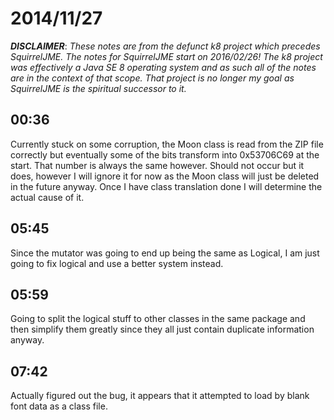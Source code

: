 # 2014/11/27

***DISCLAIMER***: _These notes are from the defunct k8 project which_
_precedes SquirrelJME. The notes for SquirrelJME start on 2016/02/26!_
_The k8 project was effectively a Java SE 8 operating system and as such_
_all of the notes are in the context of that scope. That project is no_
_longer my goal as SquirrelJME is the spiritual successor to it._

## 00:36

Currently stuck on some corruption, the Moon class is read from the ZIP file
correctly but eventually some of the bits transform into 0x53706C69 at the
start. That number is always the same however. Should not occur but it does,
however I will ignore it for now as the Moon class will just be deleted in the
future anyway. Once I have class translation done I will determine the actual
cause of it.

## 05:45

Since the mutator was going to end up being the same as Logical, I am just
going to fix logical and use a better system instead.

## 05:59

Going to split the logical stuff to other classes in the same package and then
simplify them greatly since they all just contain duplicate information
anyway.

## 07:42

Actually figured out the bug, it appears that it attempted to load by blank
font data as a class file.

